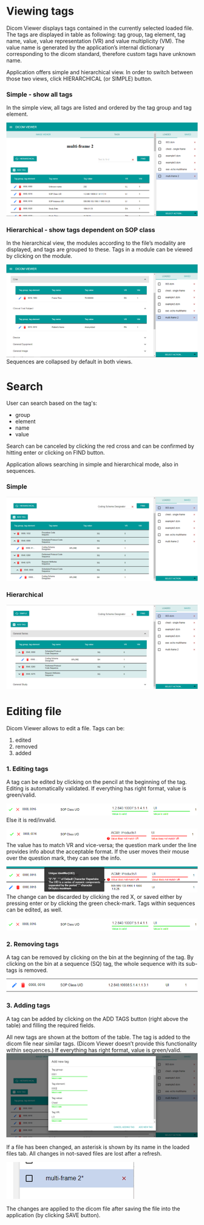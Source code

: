 # **Viewing tags** 

Dicom Viewer displays tags contained in the currently selected loaded file.
The tags are displayed in table as following: 
tag group, tag element, tag name, value, value representation (VR) and value multiplicity (VM).
The value name is generated by the application’s internal dictionary corresponding to the dicom standard, therefore custom tags have unknown name.

Application offers simple and hierarchical view. In order to switch between those two views, click HIERARCHICAL (or SIMPLE) button.
### **Simple** - show all tags
In the simple view, all tags are listed and ordered by the tag group and tag element.

![image.png](../../../.attachments/image-83eb700c-9f59-4d4f-98f3-00fccdff8dfd.png)

### **Hierarchical** - show tags dependent on SOP class
In the hierarchical view, the modules according to the file’s modality are displayed, and tags are grouped to these. Tags in a module can be viewed by clicking on the module.

![image.png](../../../.attachments/image-b4d23545-663b-46a3-8405-3801b1ee8bf2.png)
Sequences are collapsed by default in both views.

# **Search**

User can search based on the tag's:
-  group 
- element 
- name 
- value

Search can be canceled by clicking the red cross and can be confirmed by hitting enter or clicking on FIND button.

Application allows searching in simple and hierarchical mode, also in sequences.

### **Simple**

![image.png](../../../.attachments/image-f562f3b6-1a05-4b69-a1dd-4c8cd70fc49d.png)

### **Hierarchical** 

![image.png](../../../.attachments/image-59affeed-4532-4c85-b1d4-a6b826f83c7b.png)

# **Editing file**
Dicom Viewer allows to edit a file.
Tags can be:

1. edited
2. removed
3. added
### 1. Editing tags
A tag can be edited by clicking on the pencil at the beginning of the tag. 
Editing is automatically validated. If everything has right format, value is green/valid.

![image.png](../../../.attachments/image-94dd5a7d-523c-4ae5-b485-e1847f932808.png)
Else it is red/invalid.

 ![image.png](../../../.attachments/image-a7530665-cf5a-414e-8877-109b0914b02e.png)
The value has to match VR and vice-versa; the question mark under the line provides info about the acceptable format.  If the user moves their mouse over the question mark, they can see the info.

 ![image.png](../../../.attachments/image-377bf171-20ea-4bf2-91b2-b32a4b1f1a62.png)
The change can be discarded by clicking the red X, or saved either by pressing enter or by clicking the green check-mark.
Tags within sequences can be edited, as well.

![image.png](../../../.attachments/image-94dd5a7d-523c-4ae5-b485-e1847f932808.png)

### 2. Removing tags
A tag can be removed by clicking on the bin at the beginning of the tag. By clicking on the bin at a sequence (SQ) tag, the whole sequence with its sub-tags is removed.

![image.png](../../../.attachments/image-0557358d-6769-45ee-abae-e537a5fea2a1.png)

### 3. Adding tags
A tag can be added by clicking on the ADD TAGS button (right above the table) and filling the required fields. 

All new tags are shown at the bottom of the table. The tag is added to the dicom file near similar tags. (Dicom Viewer doesn’t provide this functionality within sequences.)
If everything has right format, value is green/valid.
 ![image.png](../../../.attachments/image-2a60b416-531f-407a-a3b2-06fd7011034e.png)

If a file has been changed, an asterisk is shown by its name in the loaded files tab. All changes in not-saved files are lost after a refresh.

 ![image.png](../../../.attachments/image-26510383-d22e-452b-acc5-61d3bf80fee9.png)

The changes are applied to the dicom file after saving the file into the application (by clicking SAVE button).






